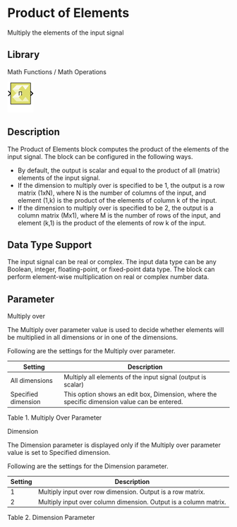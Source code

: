 # Product of Elements

Multiply the elements of the input signal

## Library

Math Functions / Math Operations

![](./Images/block.png)

## Description

The Product of Elements block computes the product of the elements of
the input signal. The block can be configured in the following ways.

- By default, the output is scalar and equal to the product of all
  (matrix) elements of the input signal.
- If the dimension to multiply over is specified to be 1, the output is
  a row matrix (1xN), where N is the number of columns of the input, and
  element (1,k) is the product of the elements of column k of the input.
- If the dimension to multiply over is specified to be 2, the output is
  a column matrix (Mx1), where M is the number of rows of the input, and
  element (k,1) is the product of the elements of row k of the input.

## Data Type Support

The input signal can be real or complex. The input data type can be any
Boolean, integer, floating-point, or fixed-point data type. The block
can perform element-wise multiplication on real or complex number data.

## Parameter

Multiply over

The Multiply over parameter value is used to decide whether elements
will be multiplied in all dimensions or in one of the dimensions.

Following are the settings for the Multiply over parameter.

| Setting             | Description                                                                                  |
|---------------------|----------------------------------------------------------------------------------------------|
| All dimensions      | Multiply all elements of the input signal (output is scalar)                                 |
| Specified dimension | This option shows an edit box, Dimension, where the specific dimension value can be entered. |

Table 1. Multiply Over Parameter

Dimension

The Dimension parameter is displayed only if the Multiply over parameter
value is set to Specified dimension.

Following are the settings for the Dimension parameter.

| Setting | Description                                                      |
|---------|------------------------------------------------------------------|
| 1       | Multiply input over row dimension. Output is a row matrix.       |
| 2       | Multiply input over column dimension. Output is a column matrix. |

Table 2. Dimension Parameter
